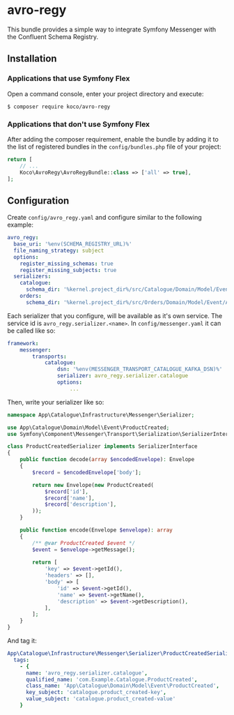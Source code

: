 # avro-regy

This bundle provides a simple way to integrate Symfony Messenger with the Confluent Schema Registry.

## Installation

### Applications that use Symfony Flex

Open a command console, enter your project directory and execute:

```console
$ composer require koco/avro-regy
```

### Applications that don't use Symfony Flex

After adding the composer requirement, enable the bundle by adding it to the list of registered bundles
in the `config/bundles.php` file of your project:

```php
return [
    // ...
    Koco\AvroRegy\AvroRegyBundle::class => ['all' => true],
];
```

## Configuration
Create `config/avro_regy.yaml` and configure similar to the following example:
```yaml
avro_regy:
  base_uri: '%env(SCHEMA_REGISTRY_URL)%'
  file_naming_strategy: subject
  options:
    register_missing_schemas: true
    register_missing_subjects: true
  serializers:
    catalogue:
      schema_dir: '%kernel.project_dir%/src/Catalogue/Domain/Model/Event/Avro/'
    orders:
      schema_dir: '%kernel.project_dir%/src/Orders/Domain/Model/Event/Avro/'
```

Each serializer that you configure, will be available as it's own service. The service id is `avro_regy.serializer.<name>`.
In `config/messenger.yaml` it can be called like so:

```yaml
framework:
    messenger:
        transports:
            catalogue:
                dsn: '%env(MESSENGER_TRANSPORT_CATALOGUE_KAFKA_DSN)%'
                serializer: avro_regy.serializer.catalogue
                options:
                    ...
```


Then, write your serializer like so:
```php
namespace App\Catalogue\Infrastructure\Messenger\Serializer;

use App\Catalogue\Domain\Model\Event\ProductCreated;
use Symfony\Component\Messenger\Transport\Serialization\SerializerInterface;

class ProductCreatedSerializer implements SerializerInterface
{
    public function decode(array $encodedEnvelope): Envelope
    {
        $record = $encodedEnvelope['body'];

        return new Envelope(new ProductCreated(
            $record['id'],
            $record['name'],
            $record['description'],
        ));
    }

    public function encode(Envelope $envelope): array
    {
        /** @var ProductCreated $event */
        $event = $envelope->getMessage();
        
        return [
            'key' => $event->getId(),
            'headers' => [],
            'body' => [
                'id' => $event->getId(),
                'name' => $event->getName(),
                'description' => $event->getDescription(),
            ],
        ];
    }
}

```

And tag it:
```yaml
App\Catalogue\Infrastructure\Messenger\Serializer\ProductCreatedSerializer:
  tags:
    - {
      name: 'avro_regy.serializer.catalogue',
      qualified_name: 'com.Example.Catalogue.ProductCreated',
      class_name: 'App\Catalogue\Domain\Model\Event\ProductCreated',
      key_subject: 'catalogue.product_created-key',
      value_subject: 'catalogue.product_created-value'
    }
```
